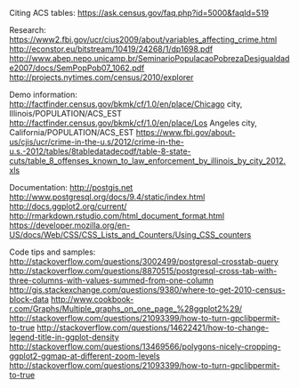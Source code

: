 Citing ACS tables: https://ask.census.gov/faq.php?id=5000&faqId=519

Research: 
https://www2.fbi.gov/ucr/cius2009/about/variables_affecting_crime.html
http://econstor.eu/bitstream/10419/24268/1/dp1698.pdf
http://www.abep.nepo.unicamp.br/SeminarioPopulacaoPobrezaDesigualdade2007/docs/SemPopPob07_1062.pdf
http://projects.nytimes.com/census/2010/explorer

Demo information:
http://factfinder.census.gov/bkmk/cf/1.0/en/place/Chicago city, Illinois/POPULATION/ACS_EST
http://factfinder.census.gov/bkmk/cf/1.0/en/place/Los Angeles city, California/POPULATION/ACS_EST
https://www.fbi.gov/about-us/cjis/ucr/crime-in-the-u.s/2012/crime-in-the-u.s.-2012/tables/8tabledatadecpdf/table-8-state-cuts/table_8_offenses_known_to_law_enforcement_by_illinois_by_city_2012.xls

Documentation: 
http://postgis.net
http://www.postgresql.org/docs/9.4/static/index.html
http://docs.ggplot2.org/current/
http://rmarkdown.rstudio.com/html_document_format.html
https://developer.mozilla.org/en-US/docs/Web/CSS/CSS_Lists_and_Counters/Using_CSS_counters

Code tips and samples:
http://stackoverflow.com/questions/3002499/postgresql-crosstab-query
http://stackoverflow.com/questions/8870515/postgresql-cross-tab-with-three-columns-with-values-summed-from-one-column
http://gis.stackexchange.com/questions/9380/where-to-get-2010-census-block-data
http://www.cookbook-r.com/Graphs/Multiple_graphs_on_one_page_%28ggplot2%29/
http://stackoverflow.com/questions/21093399/how-to-turn-gpclibpermit-to-true
http://stackoverflow.com/questions/14622421/how-to-change-legend-title-in-ggplot-density
http://stackoverflow.com/questions/13469566/polygons-nicely-cropping-ggplot2-ggmap-at-different-zoom-levels
http://stackoverflow.com/questions/21093399/how-to-turn-gpclibpermit-to-true
